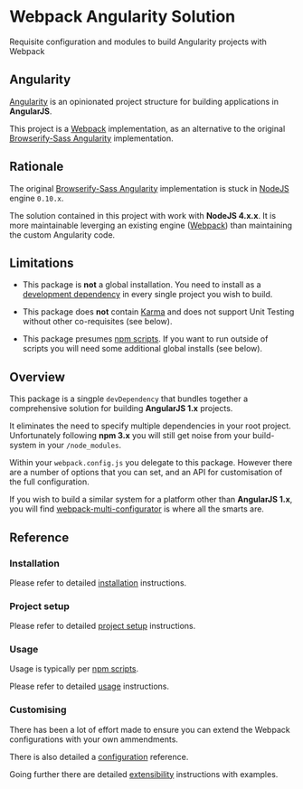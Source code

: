 # Webpack Angularity Solution

Requisite configuration and modules to build Angularity projects with Webpack

## Angularity

[Angularity](http://angularity.github.io/) is an opinionated project structure for building applications in **AngularJS**.

This project is a [Webpack](https://webpack.github.io/) implementation, as an alternative to the original [Browserify-Sass Angularity](https://github.com/angularity/node-angularity/) implementation.

## Rationale

The original [Browserify-Sass Angularity](https://github.com/angularity/node-angularity/) implementation is stuck in [NodeJS](https://nodejs.org) engine `0.10.x`.

The solution contained in this project with work with **NodeJS 4.x.x**. It is more maintainable leverging an existing engine ([Webpack](https://webpack.github.io/)) than maintaining the custom Angularity code.

## Limitations

* This package is **not** a global installation. You need to install as a [development dependency](https://docs.npmjs.com/files/package.json#devdependencies) in every single project you wish to build.

* This package does **not** contain [Karma](http://karma-runner.github.io/) and does not support Unit Testing without other co-requisites (see below).

* This package presumes [npm scripts](https://docs.npmjs.com/misc/scripts). If you want to run outside of scripts you will need some additional global installs (see below).

## Overview

This package is a singple `devDependency` that bundles together a comprehensive solution for building **AngularJS 1.x** projects.

It eliminates the need to specify multiple dependencies in your root project. Unfortunately following **npm 3.x** you will still get noise from your build-system in your `/node_modules`.

Within your `webpack.config.js` you delegate to this package. However there are a number of options that you can set, and an API for customisation of the full configuration.

If you wish to build a similar system for a platform other than **AngularJS 1.x**, you will find [webpack-multi-configurator](https://www.npmjs.com/package/webpack-multi-configurator) is where all the smarts are.

## Reference

### Installation

Please refer to detailed [installation](https://github.com//angularity/webpack-angularity-solution/wiki/installation) instructions.

### Project setup

Please refer to detailed [project setup](https://github.com//angularity/webpack-angularity-solution/wiki/project-setup) instructions.

### Usage

Usage is typically per [npm scripts](https://docs.npmjs.com/misc/scripts).

Please refer to detailed [usage](https://github.com//angularity/webpack-angularity-solution/wiki/usage) instructions.

### Customising

There has been a lot of effort made to ensure you can extend the Webpack configurations with your own ammendments.

There is also detailed a [configuration](https://github.com//angularity/webpack-angularity-solution/wiki/configuration) reference.

Going further there are detailed [extensibility](https://github.com//angularity/webpack-angularity-solution/wiki/configuration) instructions with examples.